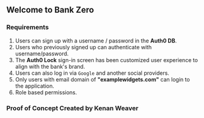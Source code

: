 ## Welcome to Bank Zero

### Requirements

1. Users can sign up with a username / password in the **Auth0 DB**.
2. Users who previously signed up can authenticate with username/password.
3. The **Auth0 Lock** sign-in screen has been customized user experience to align with the bank's brand.
4. Users can also log in via `Google` and another social providers.
5. Only users with email domain of **"examplewidgets.com"** can login to the application.
6. Role based permissions.

### Proof of Concept Created by Kenan Weaver
